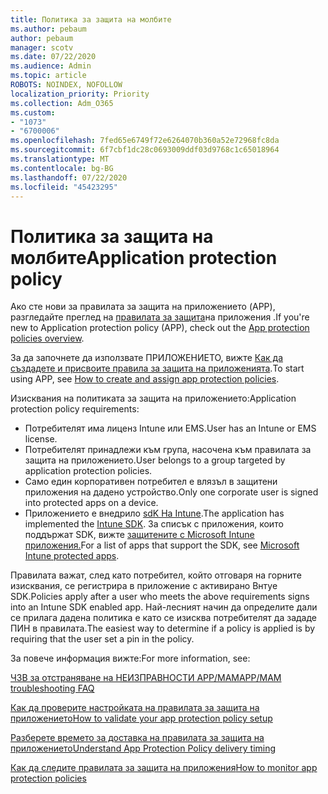 ```yaml
---
title: Политика за защита на молбите
ms.author: pebaum
author: pebaum
manager: scotv
ms.date: 07/22/2020
ms.audience: Admin
ms.topic: article
ROBOTS: NOINDEX, NOFOLLOW
localization_priority: Priority
ms.collection: Adm_O365
ms.custom:
- "1073"
- "6700006"
ms.openlocfilehash: 7fed65e6749f72e6264070b360a52e72968fc8da
ms.sourcegitcommit: 6f7cbf1dc28c0693009ddf03d9768c1c65018964
ms.translationtype: MT
ms.contentlocale: bg-BG
ms.lasthandoff: 07/22/2020
ms.locfileid: "45423295"
---
```

# <a name="application-protection-policy"></a><span data-ttu-id="26193-102">Политика за защита на молбите</span><span class="sxs-lookup"><span data-stu-id="26193-102">Application protection policy</span></span>

<span data-ttu-id="26193-103">Ако сте нови за правилата за защита на приложението (APP), разгледайте преглед на [правилата за защита](https://docs.microsoft.com/intune/apps/app-protection-policy)на приложения .</span><span class="sxs-lookup"><span data-stu-id="26193-103">If you're new to Application protection policy (APP), check out the [App protection policies overview](https://docs.microsoft.com/intune/apps/app-protection-policy).</span></span>

<span data-ttu-id="26193-104">За да започнете да използвате ПРИЛОЖЕНИЕТО, вижте [Как да създадете и присвоите правила за защита на приложенията](https://docs.microsoft.com/intune/app-protection-policies).</span><span class="sxs-lookup"><span data-stu-id="26193-104">To start using APP, see [How to create and assign app protection policies](https://docs.microsoft.com/intune/app-protection-policies).</span></span>

<span data-ttu-id="26193-105">Изисквания на политиката за защита на приложението:</span><span class="sxs-lookup"><span data-stu-id="26193-105">Application protection policy requirements:</span></span>

- <span data-ttu-id="26193-106">Потребителят има лиценз Intune или EMS.</span><span class="sxs-lookup"><span data-stu-id="26193-106">User has an Intune or EMS license.</span></span>
- <span data-ttu-id="26193-107">Потребителят принадлежи към група, насочена към правилата за защита на приложението.</span><span class="sxs-lookup"><span data-stu-id="26193-107">User belongs to a group targeted by application protection policies.</span></span>
- <span data-ttu-id="26193-108">Само един корпоративен потребител е влязъл в защитени приложения на дадено устройство.</span><span class="sxs-lookup"><span data-stu-id="26193-108">Only one corporate user is signed into protected apps on a device.</span></span>
- <span data-ttu-id="26193-109">Приложението е внедрило [sdK На Intune](https://docs.microsoft.com/intune/app-sdk-get-started).</span><span class="sxs-lookup"><span data-stu-id="26193-109">The application has implemented the [Intune SDK](https://docs.microsoft.com/intune/app-sdk-get-started).</span></span> <span data-ttu-id="26193-110">За списък с приложения, които поддържат SDK, вижте [защитените с Microsoft Intune приложения.](https://docs.microsoft.com/intune/apps-supported-intune-apps)</span><span class="sxs-lookup"><span data-stu-id="26193-110">For a list of apps that support the SDK, see [Microsoft Intune protected apps](https://docs.microsoft.com/intune/apps-supported-intune-apps).</span></span>

<span data-ttu-id="26193-111">Правилата важат, след като потребител, който отговаря на горните изисквания, се регистрира в приложение с активирано Внтуе SDK.</span><span class="sxs-lookup"><span data-stu-id="26193-111">Policies apply after a user who meets the above requirements signs into an Intune SDK enabled app.</span></span> <span data-ttu-id="26193-112">Най-лесният начин да определите дали се прилага дадена политика е като се изисква потребителят да зададе ПИН в правилата.</span><span class="sxs-lookup"><span data-stu-id="26193-112">The easiest way to determine if a policy is applied is by requiring that the user set a pin in the policy.</span></span> 

<span data-ttu-id="26193-113">За повече информация вижте:</span><span class="sxs-lookup"><span data-stu-id="26193-113">For more information, see:</span></span>

[<span data-ttu-id="26193-114">ЧЗВ за отстраняване на НЕИЗПРАВНОСТИ APP/MAM</span><span class="sxs-lookup"><span data-stu-id="26193-114">APP/MAM troubleshooting FAQ</span></span>](https://docs.microsoft.com/intune/apps/troubleshoot-mam)  

[<span data-ttu-id="26193-115">Как да проверите настройката на правилата за защита на приложението</span><span class="sxs-lookup"><span data-stu-id="26193-115">How to validate your app protection policy setup</span></span>](https://docs.microsoft.com/intune/app-protection-policies-validate)

[<span data-ttu-id="26193-116">Разберете времето за доставка на правилата за защита на приложението</span><span class="sxs-lookup"><span data-stu-id="26193-116">Understand App Protection Policy delivery timing</span></span>](https://docs.microsoft.com/intune/app-protection-policy-delivery)  

[<span data-ttu-id="26193-117">Как да следите правилата за защита на приложения</span><span class="sxs-lookup"><span data-stu-id="26193-117">How to monitor app protection policies</span></span>](https://docs.microsoft.com/intune/app-protection-policies-monitor)